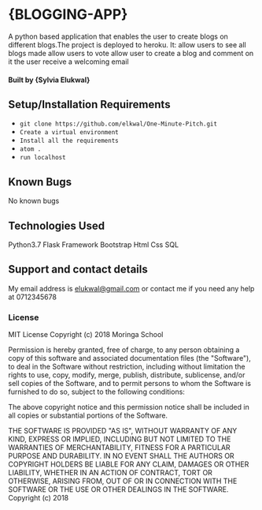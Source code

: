 # {BLOGGING-APP}
A python based application that enables the user to create blogs on different blogs.The project is deployed to heroku.
It:
  allow users to see all blogs made
  allow users to vote
  allow user to create a blog and comment on it
  the user receive a welcoming email
#### Built by **{Sylvia Elukwal}**
## Setup/Installation Requirements
*  `git clone https://github.com/elkwal/One-Minute-Pitch.git`
*   `Create a virtual environment`
* `Install all the requirements`
*  `atom .`
* `run localhost`

## Known Bugs
No known bugs
## Technologies Used
Python3.7
Flask Framework
Bootstrap
Html
Css
SQL
## Support and contact details
My email address is elukwal@gmail.com or contact me if you need any help at 0712345678
### License
MIT License
Copyright (c) 2018 Moringa School

Permission is hereby granted, free of charge, to any person obtaining a copy of this software and associated documentation files (the "Software"), to deal in the Software without restriction, including without limitation the rights to use, copy, modify, merge, publish, distribute, sublicense, and/or sell copies of the Software, and to permit persons to whom the Software is furnished to do so, subject to the following conditions:

The above copyright notice and this permission notice shall be included in all copies or substantial portions of the Software.

THE SOFTWARE IS PROVIDED "AS IS", WITHOUT WARRANTY OF ANY KIND, EXPRESS OR IMPLIED, INCLUDING BUT NOT LIMITED TO THE WARRANTIES OF MERCHANTABILITY, FITNESS FOR A PARTICULAR PURPOSE AND DURABILITY. IN NO EVENT SHALL THE AUTHORS OR COPYRIGHT HOLDERS BE LIABLE FOR ANY CLAIM, DAMAGES OR OTHER LIABILITY, WHETHER IN AN ACTION OF CONTRACT, TORT OR OTHERWISE, ARISING FROM, OUT OF OR IN CONNECTION WITH THE SOFTWARE OR THE USE OR OTHER DEALINGS IN THE SOFTWARE. Copyright (c) 2018
